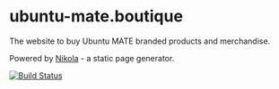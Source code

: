 # ubuntu-mate.boutique

The website to buy Ubuntu MATE branded products and merchandise.

Powered by [Nikola](https://getnikola.com/) - a static page generator.

[![Build Status](https://semaphoreci.com/api/v1/ubuntu-mate/ubuntu-mate-boutique/branches/master/shields_badge.svg)](https://semaphoreci.com/ubuntu-mate/ubuntu-mate-boutique)